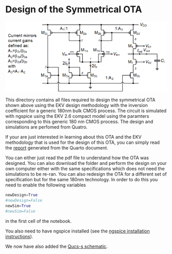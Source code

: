 # Design of the Symmetrical OTA

![Symmetrical OTA.](/Amplifiers/OTAs/Symmetrical%20OTA/Figures/Symmetrical_OTA_schematic.png)

This directory contains all files required to design the symmetrical OTA shown above using the EKV design methodology with the inversion coefficient for a generic 180nm bulk CMOS process. The circuit is simulated with ngspice using the EKV 2.6 compact model using the paramters corresponding to this generic 180 nm CMOS process.
The design and simulations are perfomed from Quatro.

If your are just interested in learning about this OTA and the EKV methodology that is used for the design of this OTA, you can simply read the [report](/Amplifiers/OTAs/Symmetrical%20OTA/Symmetrical_OTA.pdf) generated from the Quarto document.

You can either just read the pdf file to understand how the OTA was designed. You can also download the folder and perform the design on your own computer either with the same specifications which does not need the simulations to be re-ran. You can also redesign the OTA for a different set of specification but for the same 180nm technology. In order to do this you need to enable the following variables  
```python
newDesign=True  
#newDesign=False  
newSim=True  
#newSim=False  
```
in the first cell of the notebook.

You also need to have ngspice installed (see the [ngspice installation instructions](/ngspice_installation.md)).

We now have also added the [Qucs-s schematic](/Amplifiers/OTAs/Symmetrical%20OTA/Simulations/qucs-s/).
